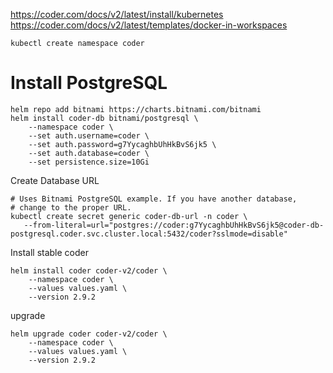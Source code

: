 
https://coder.com/docs/v2/latest/install/kubernetes
https://coder.com/docs/v2/latest/templates/docker-in-workspaces

```
kubectl create namespace coder
```

# Install PostgreSQL

```
helm repo add bitnami https://charts.bitnami.com/bitnami
helm install coder-db bitnami/postgresql \
    --namespace coder \
    --set auth.username=coder \
    --set auth.password=g7YycaghbUhHkBvS6jk5 \
    --set auth.database=coder \
    --set persistence.size=10Gi
```

Create Database URL

```
# Uses Bitnami PostgreSQL example. If you have another database,
# change to the proper URL.
kubectl create secret generic coder-db-url -n coder \
   --from-literal=url="postgres://coder:g7YycaghbUhHkBvS6jk5@coder-db-postgresql.coder.svc.cluster.local:5432/coder?sslmode=disable"
```

Install stable coder
```
helm install coder coder-v2/coder \
    --namespace coder \
    --values values.yaml \
    --version 2.9.2
```

upgrade

```
helm upgrade coder coder-v2/coder \
    --namespace coder \
    --values values.yaml \
    --version 2.9.2
```